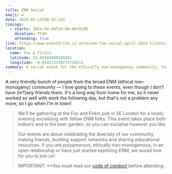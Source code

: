 ```yaml
---
title: ENM Social
emoji: 💕
date: 2024-03-14T08:45:23Z
timings:
  - starts: 2024-04-04T19:00:00+0100
    duration: PT4H
    attending: true
link: https://www.eventbrite.co.uk/e/enm-fam-social-april-2024-tickets-861381263547
location:
  name: Fox & Firkin
  latitude: 51.45683800105681
  longitude: -0.014215339273718213
summary: A social event for the ethically non-monogamous community, for making friends.
---
```


A very friendly bunch of people from the broad ENM (ethical non-monogamy) community — I love going to these events, even though I don't have (m?)any friends there. It's a long way from home for me, so it never worked so well with work the following day, but that's not a problem any more, so I go when I'm in town!

> We'll be gathering at the Fox and Firkin pub in SE London for a lovely evening socialising with fellow ENM folks. This event takes place both indoors and in the beer garden, so you can socialise however you like.
>
> Our events are about celebrating the diversity of our community, making friends, building support networks and sharing educational resources. If you are polyamorous, ethically non-monogamous, in an open relationship or have just started exploring ENM, we would love for you to join us!
>
> IMPORTANT: **You must read our [code of conduct](https://www.canva.com/design/DAE10LTpHzw/uyk7eXEeyXEauAMY8F-BzA/view) before attending.
